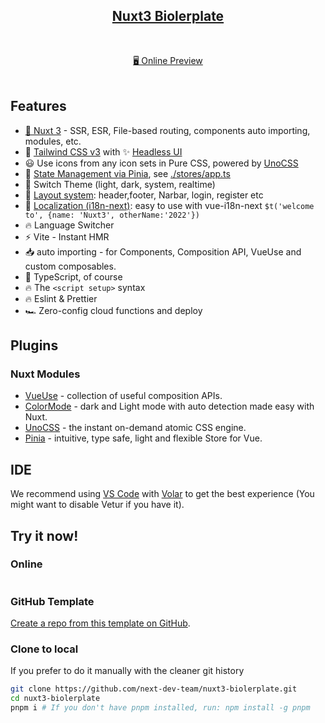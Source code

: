 
<h2 align="center">
<a href="https://github.com/next-dev-team/nuxt3-biolerplate">Nuxt3 Biolerplate</a> 
</h2><br>
<p align="center">
<a href="https://nuxt3-biolerplate.vercel.app//">🖥 Online Preview</a>
<br><br>
<a href="https://stackblitz.com/github/next-dev-team/nuxt3-biolerplate"><img src="https://developer.stackblitz.com/img/open_in_stackblitz.svg" alt=""></a>
</p>

## Features

- [💚 Nuxt 3](https://v3.nuxtjs.org) - SSR, ESR, File-based routing, components auto importing, modules, etc.
- 💨 [Tailwind CSS v3](https://tailwindcss.com/) with ✨ [Headless UI](https://headlessui.dev/)
- 😃 Use icons from any icon sets in Pure CSS, powered by [UnoCSS](https://github.com/antfu/unocss)
- 🍍 [State Management via Pinia](https://pinia.esm.dev), see [./stores/app.ts](./stores/app.ts)
- 🌙 Switch Theme (light, dark, system, realtime)
- 📑 [Layout system](./layouts): header,footer, Narbar, login, register etc
- 🚩 [Localization (i18n-next)](https://github.com/intlify/vue-i18n-next/tree/master/examples/frameworks/nuxt3): easy to use with vue-i18n-next `$t('welcome to', {name: 'Nuxt3', otherName:'2022'})`
- 🔥 Language Switcher
- ⚡️ Vite - Instant HMR
- 📥 auto importing - for Components, Composition API, VueUse and custom composables.
- 🦾 TypeScript, of course
- 🔥 The `<script setup>` syntax
- 🔥 Eslint & Prettier
- 🏎 Zero-config cloud functions and deploy



## Plugins

### Nuxt Modules

- [VueUse](https://github.com/vueuse/vueuse) - collection of useful composition APIs.
- [ColorMode](https://github.com/nuxt-community/color-mode-module) - dark and Light mode with auto detection made easy with Nuxt.
- [UnoCSS](https://github.com/antfu/unocss) - the instant on-demand atomic CSS engine.
- [Pinia](https://pinia.esm.dev/) - intuitive, type safe, light and flexible Store for Vue.

## IDE

We recommend using [VS Code](https://code.visualstudio.com/) with [Volar](https://github.com/johnsoncodehk/volar) to get the best experience (You might want to disable Vetur if you have it).


## Try it now!

### Online

<a href="https://stackblitz.com/github/antfu/vitesse-nuxt3"><img src="https://developer.stackblitz.com/img/open_in_stackblitz.svg" alt=""></a>

### GitHub Template

[Create a repo from this template on GitHub](https://github.com/next-dev-team/nuxt3-biolerplate/generate).

### Clone to local

If you prefer to do it manually with the cleaner git history

```bash
git clone https://github.com/next-dev-team/nuxt3-biolerplate.git
cd nuxt3-biolerplate
pnpm i # If you don't have pnpm installed, run: npm install -g pnpm
```
